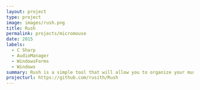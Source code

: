 ```yaml
---
layout: project
type: project
image: images/rush.png
title: Rush
permalink: projects/micromouse
date: 2015
labels:
  - C Sharp
  - AudioManager
  - WindowsForms
  - Windows
summary: Rush is a simple tool that will allow you to organize your music files by moving, renaming, and placing them into the directory . rush can copy files from different locations and place them in an 1 destination folder and organize in a folder structure. you can specify the folder structure and naming rules of files. Rush will copy files and rename files as you want. no files will harmed . during the operation. rush supports most popular file types . supported file types : mp3,m4a,aac,falc,ogg,wma 
projecturl: https://github.com/rusith/Rush
---
```



